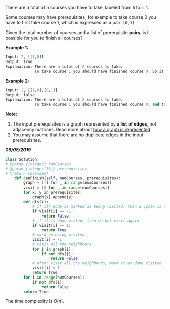 There are a total of *n* courses you have to take, labeled from `0` to `n-1`.

Some courses may have prerequisites, for example to take course 0 you have to first take course 1, which is expressed as a pair: `[0,1]`

Given the total number of courses and a list of prerequisite **pairs**, is it possible for you to finish all courses?

**Example 1:**

```python
Input: 2, [[1,0]] 
Output: true
Explanation: There are a total of 2 courses to take. 
             To take course 1 you should have finished course 0. So it is possible.
```

**Example 2:**

```python
Input: 2, [[1,0],[0,1]]
Output: false
Explanation: There are a total of 2 courses to take. 
             To take course 1 you should have finished course 0, and to take course 0 you 							 should also have finished course 1. So it is impossible.
```

**Note:**

1. The input prerequisites is a graph represented by **a list of edges**, not adjacency matrices. Read more about [how a graph is represented](https://www.khanacademy.org/computing/computer-science/algorithms/graph-representation/a/representing-graphs).
2. You may assume that there are no duplicate edges in the input prerequisites.

***09/05/2019***

```python
class Solution:
# @param {integer} numCourses
# @param {integer[][]} prerequisites
# @return {boolean}
    def canFinish(self, numCourses, prerequisites):
        graph = [[] for _ in range(numCourses)]
        visit = [0 for _ in range(numCourses)]
        for x, y in prerequisites:
            graph[x].append(y)
        def dfs(i):
            # if ith node is marked as being visited, then a cycle is found
            if visit[i] == -1:
                return False
            # if it is done visted, then do not visit again
            if visit[i] == 1:
                return True
            # mark as being visited
            visit[i] = -1
            # visit all the neighbours
            for j in graph[i]:
                if not dfs(j):
                    return False
            # after visit all the neighbours, mark it as done visited
            visit[i] = 1
            return True
        for i in range(numCourses):
            if not dfs(i):
                return False
        return True
```

The time complexity is $O(n)$.